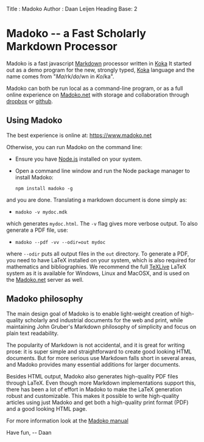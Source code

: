 Title 	  	: Madoko
Author      : Daan Leijen
Heading Base: 2

# Madoko -- a Fast Scholarly Markdown Processor

Madoko is a fast javascript [Markdown] processor written in [Koka]
It started out as a demo program for the new, strongly typed, [Koka] language and
the name comes from "_Ma_\/rk\/_do_\/wn in _Ko_\/ka".

Madoko can both be run local as a command-line program, or as a full
online experience on [Madoko.net] with storage and collaboration through [dropbox] or [github].

## Using Madoko

The best experience is online at: <https://www.madoko.net>

Otherwise, you can run Madoko on the command line:

* Ensure you have [Node.js](http://nodejs.org) installed on your system.

* Open a command line window and run the Node package manager to install Madoko:

  `npm install madoko -g`

and you are done. Translating a markdown document is done simply as:

* `madoko -v mydoc.mdk`

which generates `mydoc.html`. The `-v` flag gives more verbose output.
To also generate a PDF file, use:

* `madoko --pdf -vv --odir=out mydoc`

where `--odir` puts all output files in the `out` directory. To generate
a PDF, you need to have LaTeX installed on your system, which is also
required for mathematics and bibliographies. We recommend the
full [TeXLive] LaTeX system as it is available for Windows, Linux and
MacOSX, and is used on the [Madoko.net] server as well.

[TexLive]:    https://www.tug.org/texlive
[MacTeX]:     http://tug.org/mactex/
[Madoko.net]: https://www.madoko.net

## Madoko philosophy

The main design goal of Madoko is to enable light-weight creation of 
high-quality scholarly and industrial documents for the web and print,
while maintaining John Gruber's Markdown philosophy of simplicity and focus on
plain text readability.

The popularity of Markdown is not accidental, and it is great for writing
prose: it is super simple and straightforward to create good looking HTML
documents. But for more serious use Markdown falls short in several areas,
and Madoko provides many essential additions for larger documents.

Besides HTML output, Madoko also generates high-quality PDF files through LaTeX. Even
though more Markdown implementations support this, there has been a lot of
effort in Madoko to make the LaTeX generation robust and customizable. This
makes it possible to write high-quality articles using just Madoko and get
both a high-quality print format (PDF) and a good looking HTML page.

For more information look at the [Madoko manual](http://research.microsoft.com/en-us/um/people/daan/madoko/doc/reference.html)

Have fun,
-- Daan

[Koka]:     http://koka.codeplex.com
[dropbox]:  http://dropbox.com
[github]:   http://github.com
[markdown]: http://daringfireball.net/projects/markdown/